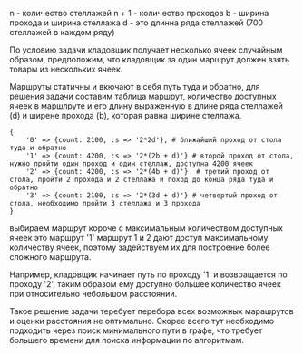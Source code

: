 <!-- У компании имеется склад, три ряда стеллажей, стоящие в ряд по 700 ед. 
Каждый стеллаж содержит 5 полок. Каждая полка содержит 6 ячеек.
Между рядамм стеллажей есть проходы. Между стеллажами в одном ряду проходов нет.
Ширина полок одинакова и равна ширине прохода.
Кладовщику выдается случайный перечень ячеек, из которых требуется взять товар.
Помогите составить маршрут передвижения кладовщика по складу, начиная движение от стола , 
таким образом, чтобы он затратил минимально возможный путь. -->

n - количество стеллажей
n + 1 - количество проходов
b - ширина прохода и ширина стеллажа
d - это длинна ряда стеллажей (700 стеллажей в каждом ряду)

По условию задачи кладовщик получает несколько ячеек случайным образом, предположим, что кладовщик
за один маршрут должен взять товары из нескольких ячеек.

Маршруты статичны и вкючают в себя путь туда и обратно, для решения задачи составим таблица маршрут, количество доступных ячеек в маршлруте
и его длину выраженную в длине ряда стеллажей (d) и ширене прохода (b), которая равна ширине стеллажа.


```
{
    '0' => {count: 2100, :s => '2*2d'}, # ближайший проход от стола туда и обратно 
    '1' => {count: 4200, :s => '2*(2b + d)'} # второй проход от стола, нужно пройти один проход и один стеллаж, доступна 4200 ячеек
    '2' => {count: 4200, :s => '2*(4b + d)'}  # третий проход от стола, пройти 2 прохода и 2 стеллажа и поход до конца ряда туда и обратно
    '3' => {count: 2100, :s => '2*(3d + d)'} # четвертый проход от стола, необходимо пройти 3 стеллажа и 3 прохода
}
```

выбираем маршрут короче с максимальным количеством доступных ячеек это маршрут '1'
маршрут 1 и 2 дают доступ максимальному количеству ячеек, поэтому задействуем их для построение более сложного маршрута.

Например, кладовщик начинает путь по проходу '1' и возвращается по проходу '2', таким образом ему доступно большее
количество ячеек при относительно небольшом расстоянии.

Такое решение задачи теребует перебора всех возможных марашрутов и оценки расстояния не оптимально.
Скорее всего тут необходимо подходить через поиск минимального пути в графе, что требует большего времени для поиска информации по алгоритмам.




